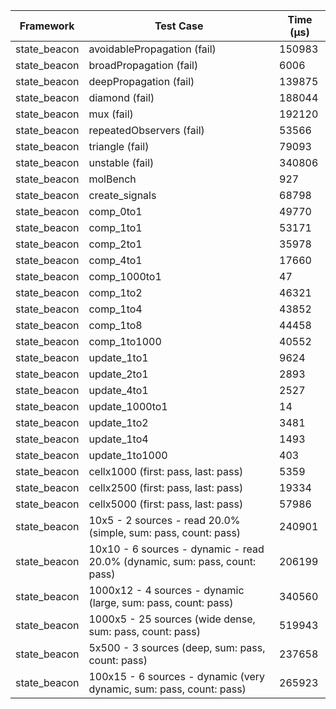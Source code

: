 | Framework | Test Case | Time (μs) |
| --- | --- | --- |
| state_beacon | avoidablePropagation (fail) | 150983 |
| state_beacon | broadPropagation (fail) | 6006 |
| state_beacon | deepPropagation (fail) | 139875 |
| state_beacon | diamond (fail) | 188044 |
| state_beacon | mux (fail) | 192120 |
| state_beacon | repeatedObservers (fail) | 53566 |
| state_beacon | triangle (fail) | 79093 |
| state_beacon | unstable (fail) | 340806 |
| state_beacon | molBench | 927 |
| state_beacon | create_signals | 68798 |
| state_beacon | comp_0to1 | 49770 |
| state_beacon | comp_1to1 | 53171 |
| state_beacon | comp_2to1 | 35978 |
| state_beacon | comp_4to1 | 17660 |
| state_beacon | comp_1000to1 | 47 |
| state_beacon | comp_1to2 | 46321 |
| state_beacon | comp_1to4 | 43852 |
| state_beacon | comp_1to8 | 44458 |
| state_beacon | comp_1to1000 | 40552 |
| state_beacon | update_1to1 | 9624 |
| state_beacon | update_2to1 | 2893 |
| state_beacon | update_4to1 | 2527 |
| state_beacon | update_1000to1 | 14 |
| state_beacon | update_1to2 | 3481 |
| state_beacon | update_1to4 | 1493 |
| state_beacon | update_1to1000 | 403 |
| state_beacon | cellx1000 (first: pass, last: pass) | 5359 |
| state_beacon | cellx2500 (first: pass, last: pass) | 19334 |
| state_beacon | cellx5000 (first: pass, last: pass) | 57986 |
| state_beacon | 10x5 - 2 sources - read 20.0% (simple, sum: pass, count: pass) | 240901 |
| state_beacon | 10x10 - 6 sources - dynamic - read 20.0% (dynamic, sum: pass, count: pass) | 206199 |
| state_beacon | 1000x12 - 4 sources - dynamic (large, sum: pass, count: pass) | 340560 |
| state_beacon | 1000x5 - 25 sources (wide dense, sum: pass, count: pass) | 519943 |
| state_beacon | 5x500 - 3 sources (deep, sum: pass, count: pass) | 237658 |
| state_beacon | 100x15 - 6 sources - dynamic (very dynamic, sum: pass, count: pass) | 265923 |
